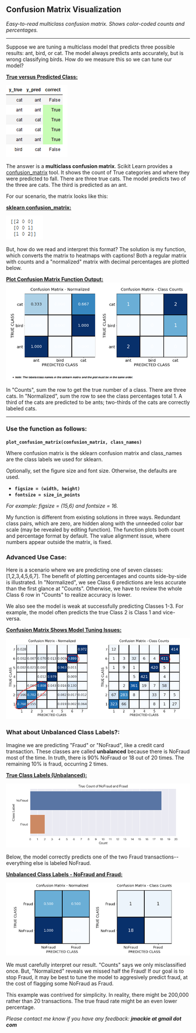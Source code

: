 ## Confusion Matrix Visualization
*Easy-to-read multiclass confusion matrix.  Shows color-coded counts and percentages.*
***
Suppose we are tuning a multiclass model that predicts three possible results: ant, bird, or cat.  The model always predicts ants accurately, but is wrong classifying birds.  How do we measure this so we can tune our model?

<ins>**True versus Predicted Class:**</ins>

![Alt text](images/Example-category-data.PNG)

The answer is a **multiclass confusion matrix**.  Scikit Learn provides a [confusion_matrix](https://scikit-learn.org/stable/modules/generated/sklearn.metrics.confusion_matrix.html) tool.  It shows the count of True categories and where they were predicted to fall.  There are three true cats.  The model predicts two of the three are cats.  The third is predicted as an ant.

For our scenario, the matrix looks like this:

<ins>**sklearn confusion_matrix:**</ins>

![Alt text](images/sklearn-confusion-matrix.PNG)

But, how do we read and interpret this format?  The solution is my function, which converts the matrix to heatmaps with captions!  Both a regular matrix with counts and a "normalized" matrix with decimal percentages are plotted below.

<ins>**Plot Confusion Matrix Function Output:**</ins>
![Alt text](images/cm-heatmap.PNG)

In "Counts", sum the row to get the true number of a class.  There are three cats.  In "Normalized", sum the row to see the class percentages total 1.  A third of the cats are predicted to be ants; two-thirds of the cats are correctly labeled cats.
***
### Use the function as follows:

**`plot_confusion_matrix(confusion_matrix, class_names)`**

Where confusion matrix is the sklearn confusion matrix and class_names are the class labels we used for sklearn.

Optionally, set the figure size and font size.  Otherwise, the defaults are used.

* **`figsize = (width, height)`** 
* **`fontsize = size_in_points`**

*For example:  figsize = (15,6) and fontsize = 16.*

My function is different from existing solutions in three ways.  Redundant class pairs, which are zero, are hidden along with the unneeded color bar scale (may be revealed by editing function).  The function plots both count and percentage format by default.  The value alignment issue, where numbers appear outside the matrix, is fixed.

### Advanced Use Case:
Here is a scenario where we are predicting one of seven classes: [1,2,3,4,5,6,7].  The benefit of plotting percentages and counts side-by-side is illustrated.  In "Normalized", we see Class 6 predictions are less accurate than the first glance at "Counts".  Otherwise, we have to review the whole Class 6 row in "Counts" to realize accuracy is lower.

We also see the model is weak at successfully predicting Classes 1-3.  For example, the model often predicts  the true Class 2 is Class 1 and vice-versa.

<ins>**Confusion Matrix Shows Model Tuning Issues:**</ins>

![Alt text](images/seven-labels-circled.PNG)

### What about Unbalanced Class Labels?:
Imagine we are predicting "Fraud" or "NoFraud", like a credit card transaction.  These classes are called **unbalanced** because there is NoFraud most of the time.  In truth, there is 90% NoFraud or 18 out of 20 times.  The remaining 10% is fraud, occurring 2 times.  

<ins>**True Class Labels (Unbalanced):**</ins>

![Alt text](images/unbalanced-class-histog.PNG)


Below, the model correctly predicts one of the two Fraud transactions--everything else is labeled NoFraud.

<ins>**Unbalanced Class Labels - NoFraud and Fraud:**</ins>

![Alt text](images/unbalanced-classes.PNG)

We must carefully interpret our result.  "Counts" says we only misclassified once.  But, "Normalized" reveals we missed half the Fraud!  If our goal is to stop Fraud, it may be best to tune the model to aggresively predict fraud, at the cost of flagging some NoFraud as Fraud.

This example was contrived for simplicity.  In reality, there might be 200,000 rather than 20 transactions.  The true fraud rate might be an even lower percentage.


*Please contact me know if you have any feedback:  **jmackie at gmail dot com***
